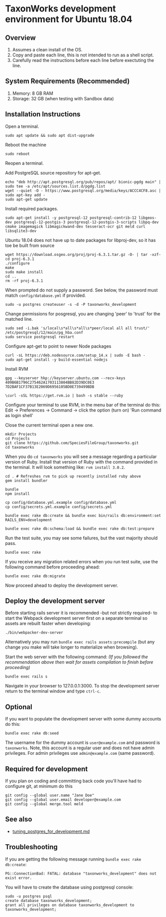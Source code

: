 TaxonWorks development environment for Ubuntu 18.04
===================================================

Overview
--------
1. Assumes a clean install of the OS.
2. Copy and paste each line, this is not intended to run as a shell script.
3. Carefully read the instructions before each line before exectuting the line.

System Requirements (Recommended)
---------------------------------
1. Memory: 8 GB RAM
2. Storage: 32 GB (when testing with Sandbox data)

Installation Instructions
-------------------------

Open a terminal.
```
sudo apt update && sudo apt dist-upgrade
```

Reboot the machine
```
sudo reboot
```  

Reopen a terminal.

Add PostgreSQL source repository for apt-get.
```
echo "deb http://apt.postgresql.org/pub/repos/apt/ bionic-pgdg main" | sudo tee -a /etc/apt/sources.list.d/pgdg.list
wget --quiet -O - https://www.postgresql.org/media/keys/ACCC4CF8.asc | sudo apt-key add -
sudo apt-get update
```

Install required packages.
```
sudo apt-get install -y postgresql-12 postgresql-contrib-12 libgeos-dev postgresql-12-postgis-3 postgresql-12-postgis-3-scripts libpq-dev cmake imagemagick libmagickwand-dev tesseract-ocr git meld curl libsqlite3-dev
```

Ubuntu 18.04 does not have up to date packages for libproj-dev, so it has toe be built from source
```
wget https://download.osgeo.org/proj/proj-6.3.1.tar.gz -O- | tar -xzf-
cd proj-6.3.1
./configure
make
sudo make install
cd ..
rm -rf proj-6.3.1
```

When prompted do not supply a password. See below, the password must match `config/database.yml` if provided.
```
sudo -u postgres createuser -s -d -P taxonworks_development
```

Change permissions for posgresql, you are changing 'peer' to 'trust' for the matched line.
```
sudo sed -i.bak 's/local\s*all\s*all\s*peer/local all all trust/'  /etc/postgresql/12/main/pg_hba.conf
sudo service postgresql restart
```

Configure apt-get to point to newer Node packages
```
curl -sL https://deb.nodesource.com/setup_14.x | sudo -E bash -
sudo apt-get install -y build-essential nodejs
```

Install RVM
```
gpg --keyserver hkp://keyserver.ubuntu.com --recv-keys 409B6B1796C275462A1703113804BB82D39DC0E3 7D2BAF1CF37B13E2069D6956105BD0E739499BDB

\curl -sSL https://get.rvm.io | bash -s stable --ruby
```

Configure your terminal to use RVM, in the menu bar of the terminal do this: Edit -> Preferences -> Command -> click the option (turn on) 'Run command as login shell'

Close the current terminal open a new one.

```
mkdir Projects
cd Projects
git clone https://github.com/SpeciesFileGroup/taxonworks.git
cd taxonworks
```

When you do `cd taxonworks` you will see a message regarding a particular version of Ruby.  Install that version of Ruby with the command provided in the terminal. It will look something like: `rvm install 3.0.2`.

```
cd . # Refreshes rvm to pick up recently installed ruby above
gem install bundler

bundle
npm install

cp config/database.yml.example config/database.yml
cp config/secrets.yml.example config/secrets.yml

bundle exec rake db:create && bundle exec bin/rails db:environment:set RAILS_ENV=development

bundle exec rake db:schema:load && bundle exec rake db:test:prepare
```

Run the test suite, you may see some failures, but the vast majority should pass.
```
bundle exec rake
```

If you receive any migration related errors when you run test suite, use the following command before proceeding ahead:
```
bundle exec rake db:migrate
```
Now proceed ahead to deploy the development server.

Deploy the development server
------------------------------

Before starting rails server it is recommended -but not strictly required- to start the Webpack development server first on a separate terminal so assets are rebuilt faster when developing:
```
./bin/webpacker-dev-server
```
Alternatively you may run `bundle exec rails assets:precompile` (but any change you make will take longer to materialize when browsing).

Start the web server with the following command: *(If you followed the recommendation above then wait for assets compilation to finish before proceeding)*
```
bundle exec rails s
```
Navigate in your browser to 127.0.0.1:3000.  To stop the development server return to the terminal window and type `ctrl-c`.

Optional
-------- 

If you want to populate the development server with some dummy accounts do this:
```
bundle exec rake db:seed
```
The username for the dummy account is `user@example.com` and password is `taxonworks`. Note, this account is a regular user and does not have admin privileges. For admin privileges use `admin@example.com` (same password).

Required for development 
------------------------

If you plan on coding and committing back code you'll have had to configure git, at minimum do this
```
git config --global user.name "Jane Doe"
git config --global user.email developer@example.com
git config --global merge.tool meld
```

See also 
--------

* [tuning_postgres_for_development.md][1]

[1]: https://github.com/SpeciesFileGroup/install_taxonworks/blob/master/development/native/tuning_postgres_for_development.md

## Troubleshooting

If you are getting the following message running `bundle exec rake db:create`:

```
PG::ConnectionBad: FATAL: database "taxonworks_development" does not exist error.
```

You will have to create the database using postgresql console:

```
sudo -u postgres psql
create database taxonworks_development;
grant all privileges on database taxonworks_development to taxonworks_development;
```
